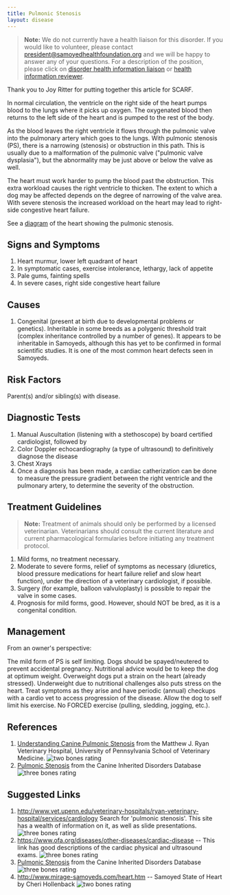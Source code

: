 ```yaml
---
title: Pulmonic Stenosis
layout: disease
---
```


> **Note:** We do not currently have a health liaison for this disorder.
> If you would like to volunteer, please contact
> [president@samoyedhealthfoundation.org](mailto:president@samoyedhealthfoundation.org?subject=Questions%20about%20becoming%20a%20Health%20Information%20Liaison%20or%20Reviewer)
> and we will be happy to answer any of your questions.
> For a description of the position, please click on
> [disorder health information liaison](/become-a-health-information-liaison)
> or
> [health information reviewer](/become-a-health-information-reviewer).

Thank you to Joy Ritter for putting together this article for SCARF.

In normal circulation, the ventricle on the right side of the heart
pumps blood to the lungs where it picks up oxygen. The oxygenated blood
then returns to the left side of the heart and is pumped to the rest of
the body.

As the blood leaves the right ventricle it flows through the pulmonic
valve into the pulmonary artery which goes to the lungs. With pulmonic
stenosis (PS), there is a narrowing (stenosis) or obstruction in this
path. This is usually due to a malformation of the pulmonic valve
("pulmonic valve dysplasia"), but the abnormality may be just above or
below the valve as well.

The heart must work harder to pump the blood past the obstruction. This
extra workload causes the right ventricle to thicken. The extent to
which a dog may be affected depends on the degree of narrowing of the
valve area. With severe stenosis the increased workload on the heart may
lead to right-side congestive heart failure.

See a
[diagram](http://www.mirage-samoyeds.com/health/pulmonarystenosis.jpg)
of the heart showing the pulmonic stenosis.

## Signs and Symptoms

1. Heart murmur, lower left quadrant of heart
2. In symptomatic cases, exercise intolerance, lethargy, lack of
   appetite
3. Pale gums, fainting spells
4. In severe cases, right side congestive heart failure

## Causes

1. Congenital (present at birth due to developmental problems or
   genetics). Inheritable in some breeds as a polygenic threshold trait
   (complex inheritance controlled by a number of genes). It appears
   to be inheritable in Samoyeds, although this has yet to be confirmed
   in formal scientific studies. It is one of the most common heart
   defects seen in Samoyeds.

## Risk Factors

Parent(s) and/or sibling(s) with disease.

## Diagnostic Tests

1. Manual Auscultation (listening with a stethoscope) by board
   certified cardiologist, followed by
2. Color Doppler echocardiography (a type of ultrasound) to
   definitively diagnose the disease
3. Chest Xrays
4. Once a diagnosis has been made, a cardiac catherization can be done
   to measure the pressure gradient between the right ventricle and the
   pulmonary artery, to determine the severity of the obstruction.

## Treatment Guidelines

> **Note:** Treatment of animals should only be performed by a licensed
> veterinarian. Veterinarians should consult the current literature and
> current pharmacological formularies before initiating any treatment
> protocol.

1. Mild forms, no treatment necessary.
2. Moderate to severe forms, relief of symptoms as necessary
   (diuretics, blood pressure medications for heart failure relief and
   slow heart function), under the direction of a veterinary
   cardiologist, if possible.
3. Surgery (for example, balloon valvuloplasty) is possible to repair
   the valve in some cases.
4. Prognosis for mild forms, good. However, should NOT be bred, as it
   is a congenital condition.

## Management

From an owner's perspective:

The mild form of PS is self limiting. Dogs should be spayed/neutered to
prevent accidental pregnancy. Nutritional advice would be to keep the
dog at optimum weight. Overweight dogs put a strain on the heart
(already stressed). Underweight due to nutritional challenges also puts
stress on the heart. Treat symptoms as they arise and have periodic
(annual) checkups with a cardio vet to access progression of the
disease. Allow the dog to self limit his exercise. No FORCED exercise
(pulling, sledding, jogging, etc.).

## References

1. [Understanding Canine Pulmonic
   Stenosis](<http://www.vet.upenn.edu/docs/default-source/cardiology-brochures-(ryan)/understanding-pulmonic-stenosis.pdf?sfvrsn=0>)
   from the Matthew J. Ryan Veterinary Hospital, University of
   Pennsylvania School of Veterinary Medicine. ![two bones
rating](/img/2-bones.png)
2. [Pulmonic
   Stenosis](https://cidd.discoveryspace.ca/disorder/pulmonic-stenosis.html)
   from the Canine Inherited Disorders Database ![three bones
rating](/img/3-bones.png)

## Suggested Links

1. <http://www.vet.upenn.edu/veterinary-hospitals/ryan-veterinary-hospital/services/cardiology>
   Search for 'pulmonic stenosis'. This site has a wealth of
   information on it, as well as slide presentations. ![three bones
rating](/img/3-bones.png)
2. <https://www.ofa.org/diseases/other-diseases/cardiac-disease> -- This link has good
   descriptions of the cardiac physical and ultrasound exams. ![three
bones
rating](/img/3-bones.png)
3. [Pulmonic
   Stenosis](https://cidd.discoveryspace.ca/disorder/pulmonic-stenosis.html)
   from the Canine Inherited Disorders Database ![three bones
rating](/img/3-bones.png)
4. <http://www.mirage-samoyeds.com/heart.htm> --
   Samoyed State of Heart by Cheri Hollenback ![two bones
rating](/img/2-bones.png)
